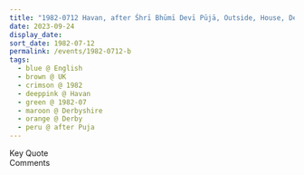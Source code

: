 ```yaml
---
title: "1982-0712 Havan, after Śhrī Bhūmī Devī Pūjā, Outside, House, Derby, Derbyshire, UK"
date: 2023-09-24
display_date: 
sort_date: 1982-07-12
permalink: /events/1982-0712-b
tags:
  - blue @ English
  - brown @ UK
  - crimson @ 1982
  - deeppink @ Havan
  - green @ 1982-07
  - maroon @ Derbyshire
  - orange @ Derby
  - peru @ after Puja
---
```


<wave-list>
  <list-title color="green" width="75">Key Quote</list-title>
  <list-item color="BlanchedAlmond"  width="200"></list-item>
  <list-item color="Lavender"></list-item>
  <list-item color="BlanchedAlmond"></list-item>
</wave-list>

<br>

<wave-list>
  <list-title color="green" width="75">Comments</list-title>
  <list-item color="BlanchedAlmond"  width="200"></list-item>
  <list-item color="Lavender"></list-item>
  <list-item color="BlanchedAlmond"></list-item>
</wave-list>